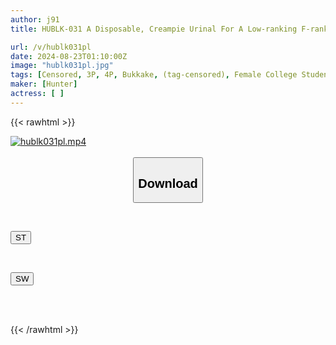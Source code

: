 ```yaml
---
author: j91
title: HUBLK-031 A Disposable, Creampie Urinal For A Low-ranking F-rank Female College Student. A Training Camp For A Prestigious University Intercollegiate Tennis Club Sees Rich Boys Thoroughly Looking Down On Low-ranking Girls And Gangbanging Them.

url: /v/hublk031pl
date: 2024-08-23T01:10:00Z
image: "hublk031pl.jpg"
tags: [Censored, 3P, 4P, Bukkake, (tag-censored), Female College Student, Deep Throating	]
maker: [Hunter]
actress: [ ]
---
```



{{< rawhtml >}}

<div class="video" data-videoid="gwooRLWoomIqo6l">
    <a href="javascript:;">
        <img src="/v/hublk031pl/hublk031pl.jpg" width="WIDTH" height="HEIGHT" alt="hublk031pl.mp4" loading="lazy">
    </a>
</div>

<script type="text/javascript" src="https://j91.asia/asset/on-demand-st.js"></script>

<br>
  <link rel="stylesheet" href="https://j91.asia/asset/bs5.css">
  
  <center>
  <button class="btn btn-primary" type="button" data-bs-toggle="collapse" data-bs-target=".multi-collapse" aria-expanded="false" aria-controls="multiCollapseExample1 multiCollapseExample2"><h2>Download</h2></button></center>
</p>
<div class="row">
  <div class="col">
    <div class="collapse multi-collapse" id="multiCollapseExample1">
      <div class="card card-body">
	      	      <br>
<div class="buttons">  
<p><a href="/v/hublk031pl/st.html" target="_blank"><button class="btn-hover color-3"><i class="fa fa-download"></i> ST</button></a></p></div>
    </div>
  </div>
</div>
  <div class="col">
    <div class="collapse multi-collapse" id="multiCollapseExample2">
      <div class="card card-body">
	      <br>
<div class="buttons">
<p><a href="/v/hublk031pl/sw.html" target="_blank"><button class="btn-hover color-2"><i class="fa fa-download"></i> SW</button></a></p></div>
<br><br>
      </div>
    </div>
  </div>
</div>

{{< /rawhtml >}}
